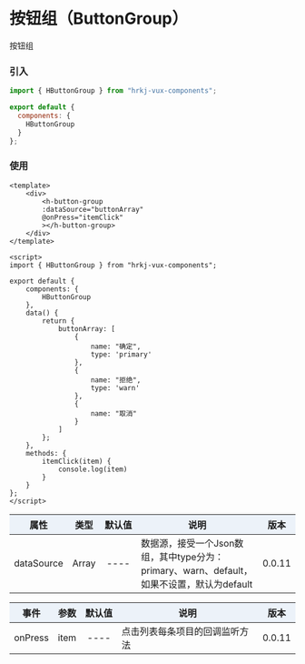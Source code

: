 # 按钮组（ButtonGroup）

按钮组

<h-button-group />

### 引入

```js
import { HButtonGroup } from "hrkj-vux-components";

export default {
  components: {
    HButtonGroup
  }
};
```

### 使用

```vue
<template>
    <div>
        <h-button-group 
        :dataSource="buttonArray" 
        @onPress="itemClick"
        ></h-button-group>
    </div>
</template>

<script>
import { HButtonGroup } from "hrkj-vux-components";

export default {
    components: {
        HButtonGroup
    },
    data() {
        return {
            buttonArray: [
                {
                    name: "确定",
                    type: 'primary'
                },
                {
                    name: "拒绝",
                    type: 'warn'
                },
                {
                    name: "取消"
                }
            ]
        };
    },
    methods: {
        itemClick(item) {
            console.log(item)
        }
    }
};
</script>
```

<test />

|      属性      | 类型  | 默认值 | 说明   | 版本 |
| :------------: | :---: | :----: | :----- | :----- |
| dataSource | Array |  ----  | 数据源，接受一个Json数组，其中type分为：primary、warn、default，如果不设置，默认为default | 0.0.11 |

<test backgroundColor="cadetblue"/>

|      事件      | 参数  | 默认值 | 说明   | 版本 |
| :------------: | :---: | :----: | :----- | :----- |
| onPress | item |  ----  | 点击列表每条项目的回调监听方法 | 0.0.11 |


<style scoped>
    table {
      width: 100%; /*表格宽度*/
      border-collapse: collapse; /*使用单一线条的边框*/
      empty-cells: show; /*单元格无内容依旧绘制边框*/
    }
	
  table th,td {
    height: 35px; /*统一每一行的默认高度*/
  }
	
  table th {
      font-weight: bold; /*加粗*/
      text-align: center !important; /*内容居中，加上 !important 避免被 Markdown 样式覆盖*/
      background: #ECF2F9; /*背景色*/
      white-space: nowrap; /*表头内容强制在一行显示*/
  }
	
  /* 隔行变色 */
  table tbody tr:nth-child(2n) {
      background: #F4F7FB; 
  }
  /* 悬浮变色 */
  /* table tr:hover {
      background: #B2B2B2; 
  }
	 */
  /* 首列不换行 */
  table td:nth-child(1) {
      white-space: nowrap; 
  }
  /* 指定列宽度 */
  table th:nth-of-type(4) {  
    width: 100%;
    white-space: nowrap;
  }
</style>
